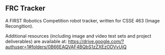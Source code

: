 FRC Tracker
-----------

A FIRST Robotics Competition robot tracker, written for CSSE 463 (Image Recongition).

Additional resources (including image and video test sets and project deliverables) are available at:
https://drive.google.com/?authuser=1#folders/0B66EAQVAF4BQbS1zZXEzODVvUjQ
